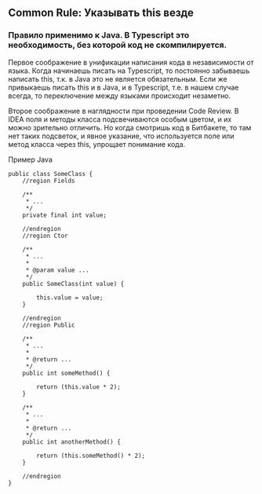 ## Common Rule: Указывать this везде



### Правило применимо к Java. В Typescript это необходимость, без которой код не скомпилируется.

Первое соображение в унификации написания кода в независимости от языка. Когда начинаешь писать на Typescript, то постоянно забываешь написать this, т.к. в Java это не является обязательным. Если же привыкаешь писать this и в Java, и в Typescript, т.е. в нашем случае всегда, то переключение между языками происходит незаметно.

Второе соображение в наглядности при проведении Code Review. В IDEA поля и методы класса подсвечиваются особым цветом, и их можно зрительно отличить. Но когда смотришь код в Битбакете, то там нет таких подсветок, и явное указание, что используется поле или метод класса через this, упрощает понимание кода.

Пример Java

```
public class SomeClass {
    //region Fields
    
    /**
     * ...
     */
    private final int value;
    
    //endregion
    //region Ctor
    
    /**
     * ...
     *
     * @param value ...
     */
    public SomeClass(int value) {
    
        this.value = value;
    }
    
    //endregion
    //region Public
    
    /**
     * ...
     *
     * @return ...
     */
    public int someMethod() {
    
        return (this.value * 2);
    }
    
    /**
     * ...
     *
     * @return ...
     */
    public int anotherMethod() {
    
        return (this.someMethod() * 2);
    }
    
    //endregion
}
```
